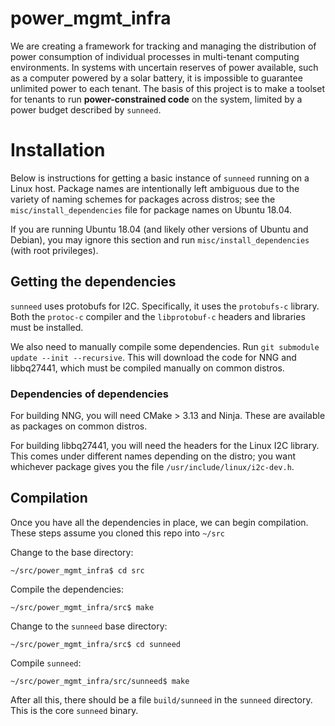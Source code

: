 # power_mgmt_infra

We are creating a framework for tracking and managing the distribution of power consumption of individual processes in
multi-tenant computing environments. In systems with uncertain reserves of power available, such as a computer powered
by a solar battery, it is impossible to guarantee unlimited power to each tenant. The basis of this project is to make a
toolset for tenants to run **power-constrained code** on the system, limited by a power budget described by `sunneed`.

# Installation

Below is instructions for getting a basic instance of `sunneed` running on a Linux host. Package names are intentionally
left ambiguous due to the variety of naming schemes for packages across distros; see the `misc/install_dependencies`
file for package names on Ubuntu 18.04.

If you are running Ubuntu 18.04 (and likely other versions of Ubuntu and Debian), you may ignore this section and run
`misc/install_dependencies` (with root privileges).

## Getting the dependencies

`sunneed` uses protobufs for I2C. Specifically, it uses the `protobufs-c` library. Both the `protoc-c` compiler and the
`libprotobuf-c` headers and libraries must be installed.

We also need to manually compile some dependencies. Run `git submodule update --init --recursive`. This will download
the code for NNG and libbq27441, which must be compiled manually on common distros.

### Dependencies of dependencies

For building NNG, you will need CMake > 3.13 and Ninja. These are available as packages on common distros.

For building libbq27441, you will need the headers for the Linux I2C library. This comes under different names depending
on the distro; you want whichever package gives you the file `/usr/include/linux/i2c-dev.h`.

## Compilation

Once you have all the dependencies in place, we can begin compilation. These steps assume you cloned this repo into
`~/src`

Change to the base directory:

```
~/src/power_mgmt_infra$ cd src
```

Compile the dependencies:

```
~/src/power_mgmt_infra/src$ make
```

Change to the `sunneed` base directory:

```
~/src/power_mgmt_infra/src$ cd sunneed
```

Compile `sunneed`:

```
~/src/power_mgmt_infra/src/sunneed$ make
```

After all this, there should be a file `build/sunneed` in the `sunneed` directory. This is the core `sunneed` binary.

<!-- vim: set tw=120: -->
